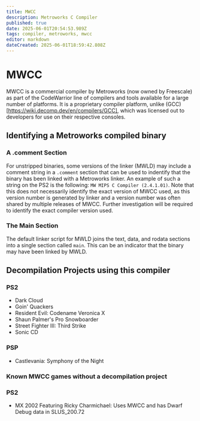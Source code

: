 ```yaml
---
title: MWCC
description: Metroworks C Compiler
published: true
date: 2025-06-01T20:54:53.989Z
tags: compiler, metroworks, mwcc
editor: markdown
dateCreated: 2025-06-01T18:59:42.808Z
---
```


# MWCC
MWCC is a commercial compiler by Metroworks (now owned by Freescale) as part of the CodeWarrior line of compilers and tools available for a large number of platforms. It is a proprietary compiler platform, unlike (GCC)[https://wiki.decomp.dev/en/compilers/GCC], which was licensed out to developers for use on their respective consoles.

## Identifying a Metroworks compiled binary

### A .comment Section

For unstripped binaries, some versions of the linker (MWLD) may include a comment string in a `.comment` section that can be used to indentify that the binary has been linked with a Metroworks linker. An example of such a string on the PS2 is the following: `MW MIPS C Compiler (2.4.1.01)`. Note that this does not necessarily identify the exact version of MWCC used, as this version number is generated by linker and a version number was often shared by multiple releases of MWCC. Further investigation will be required to identify the exact compiler version used.

### The Main Section

The default linker script for MWLD joins the text, data, and rodata sections into a single section called `main`. This can be an indicator that the binary may have been linked by MWLD.

## Decompilation Projects using this compiler

### PS2
- Dark Cloud
- Goin' Quackers
- Resident Evil: Codename Veronica X
- Shaun Palmer's Pro Snowboarder
- Street Fighter III: Third Strike
- Sonic CD

### PSP
- Castlevania: Symphony of the Night

###  Known MWCC games without a decompilation project

### PS2
- MX 2002 Featuring Ricky Charmichael: Uses MWCC and has Dwarf Debug data in SLUS_200.72
